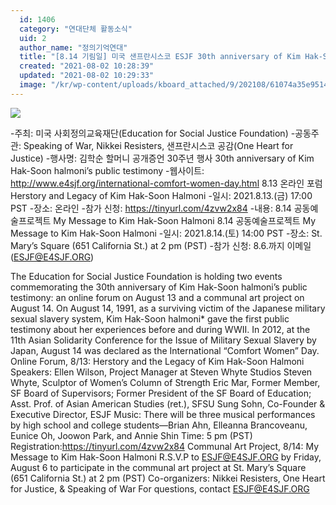 ```yaml
---
  id: 1406
  category: "연대단체 활동소식"
  uid: 2
  author_name: "정의기억연대"
  title: "[8.14 기림일] 미국 샌프란시스코 ESJF 30th anniversary of Kim Hak-Soon halmoni’s public testimony (8.13-14)"
  created: "2021-08-02 10:28:39"
  updated: "2021-08-02 10:29:33"
  image: "/kr/wp-content/uploads/kboard_attached/9/202108/61074a35e95144534284.jpg"
---
```

![](/kr/wp-content/uploads/kboard_attached/9/202108/61074a35e95144534284.jpg)

-주최: 미국 사회정의교육재단(Education for Social Justice Foundation)
-공동주관: Speaking of War, Nikkei Resisters, 샌프란시스코 공감(One Heart for Justice)
-행사명: 김학순 할머니 공개증언 30주년 행사 30th anniversary of Kim Hak-Soon halmoni’s public testimony
-웹사이트: http://www.e4sjf.org/international-comfort-women-day.html
8.13 온라인 포럼 Herstory and Legacy of Kim Hak-Soon Halmoni
-일시: 2021.8.13.(금) 17:00 PST
-장소: 온라인
-참가 신청: https://tinyurl.com/4zvw2x84
-내용: 8.14 공동예술프로젝트 My Message to Kim Hak-Soon Halmoni
8.14 공동예술프로젝트 My Message to Kim Hak-Soon Halmoni
-일시: 2021.8.14.(토) 14:00 PST
-장소: St. Mary’s Square (651 California St.) at 2 pm (PST)
-참가 신청: 8.6.까지 이메일(ESJF@E4SJF.ORG) 


The Education for Social Justice Foundation is holding two events commemorating the 30th anniversary of Kim Hak-Soon halmoni’s public testimony: an online forum on August 13 and a communal art project on August 14. 
On August 14, 1991, as a surviving victim of the Japanese military sexual slavery system, Kim Hak-Soon halmoni\* gave the first public testimony about her experiences before and during WWII. In 2012, at the 11th Asian Solidarity Conference for the Issue of Military Sexual Slavery by Japan, August 14 was declared as the International “Comfort Women” Day.
Online Forum, 8/13: Herstory and the Legacy of Kim Hak-Soon Halmoni 
Speakers:
Ellen Wilson, Project Manager at Steven Whyte Studios
Steven Whyte, Sculptor of Women’s Column of Strength
Eric Mar, Former Member, SF Board of Supervisors; Former President of the SF Board of Education; Asst. Prof. of Asian American Studies (ret.), SFSU
Sung Sohn, Co-Founder & Executive Director, ESJF
Music: There will be three musical performances by high school and college students—Brian Ahn, Elleanna Brancoveanu, Eunice Oh, Joowon Park, and Annie Shin
Time: 5 pm (PST)
Registration:https://tinyurl.com/4zvw2x84
Communal Art Project, 8/14: My Message to Kim Hak-Soon Halmoni 
R.S.V.P to ESJF@E4SJF.ORG by Friday, August 6 to participate in the communal art project at St. Mary’s Square (651 California St.) at 2 pm (PST)
Co-organizers: Nikkei Resisters, One Heart for Justice, & Speaking of War
For questions, contact ESJF@E4SJF.ORG